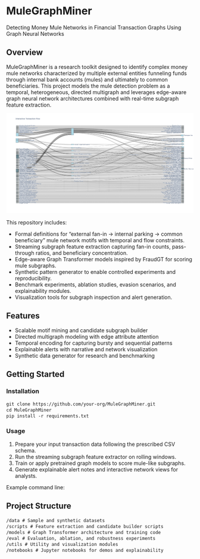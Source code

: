 # MuleGraphMiner

Detecting Money Mule Networks in Financial Transaction Graphs Using Graph Neural Networks

## Overview

MuleGraphMiner is a research toolkit designed to identify complex money mule networks characterized by multiple external entities funneling funds through internal bank accounts (mules) and ultimately to common beneficiaries. This project models the mule detection problem as a temporal, heterogeneous, directed multigraph and leverages edge-aware graph neural network architectures combined with real-time subgraph feature extraction.


![Flow Graph](images/transactions.png)

This repository includes:

- Formal definitions for “external fan-in → internal parking → common beneficiary” mule network motifs with temporal and flow constraints.
- Streaming subgraph feature extraction capturing fan-in counts, pass-through ratios, and beneficiary concentration.
- Edge-aware Graph Transformer models inspired by FraudGT for scoring mule subgraphs.
- Synthetic pattern generator to enable controlled experiments and reproducibility.
- Benchmark experiments, ablation studies, evasion scenarios, and explainability modules.
- Visualization tools for subgraph inspection and alert generation.

## Features

- Scalable motif mining and candidate subgraph builder
- Directed multigraph modeling with edge attribute attention
- Temporal encoding for capturing bursty and sequential patterns
- Explainable alerts with narrative and network visualization
- Synthetic data generator for research and benchmarking

## Getting Started

### Installation

```shell
git clone https://github.com/your-org/MuleGraphMiner.git
cd MuleGraphMiner
pip install -r requirements.txt

```


### Usage

1. Prepare your input transaction data following the prescribed CSV schema.
2. Run the streaming subgraph feature extractor on rolling windows.
3. Train or apply pretrained graph models to score mule-like subgraphs.
4. Generate explainable alert notes and interactive network views for analysts.

Example command line:


## Project Structure



```shell
/data # Sample and synthetic datasets
/scripts # Feature extraction and candidate builder scripts
/models # Graph Transformer architecture and training code
/eval # Evaluation, ablation, and robustness experiments
/utils # Utility and visualization modules
/notebooks # Jupyter notebooks for demos and explainability
```




